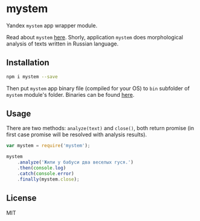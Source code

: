 # mystem

Yandex `mystem` app wrapper module.

Read about `mystem` [here](https://tech.yandex.ru/mystem/). Shorly, application `mystem` does morphological analysis of texts written in Russian language.

## Installation

```bash
npm i mystem --save
```

Then put `mystem` app binary file (compiled for your OS) to `bin` subfolder of `mystem` module's folder. Binaries can be found [here](https://tech.yandex.ru/mystem/).

## Usage

There are two methods: `analyze(text)` and `close()`, both return promise (in first case promise will be resolved with analysis results).

```js
var mystem = require('mystem');

mystem
	.analyze('Жили у бабуси два веселых гуся.')
	.then(console.log)
	.catch(console.error)
	.finally(mystem.close);
```

## License

MIT
